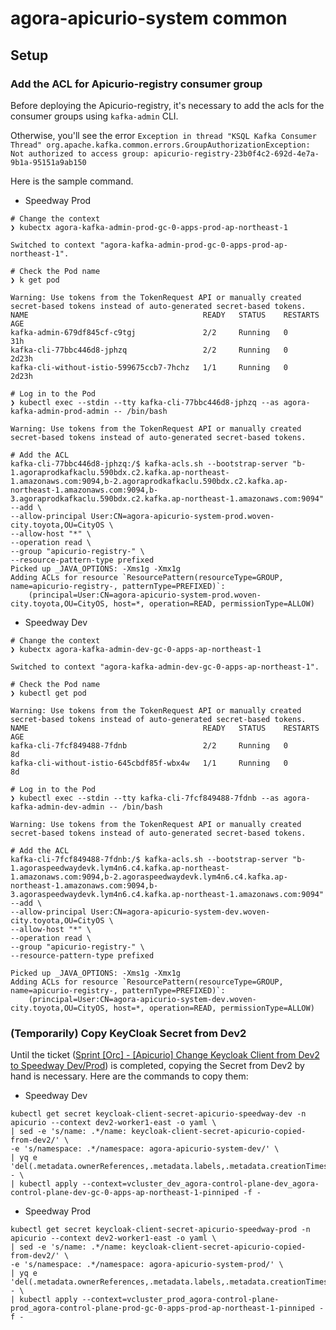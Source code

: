# agora-apicurio-system common

## Setup

### Add the ACL for Apicurio-registry consumer group 

Before deploying the Apicurio-registry, it's necessary to add the acls for the consumer groups using `kafka-admin` CLI.

Otherwise, you'll see the error `Exception in thread "KSQL Kafka Consumer Thread" org.apache.kafka.common.errors.GroupAuthorizationException: Not authorized to access group: apicurio-registry-23b0f4c2-692d-4e7a-9b1a-95151a9ab150`
 
Here is the sample command.

- Speedway Prod

```shell
# Change the context
❯ kubectx agora-kafka-admin-prod-gc-0-apps-prod-ap-northeast-1

Switched to context "agora-kafka-admin-prod-gc-0-apps-prod-ap-northeast-1".

# Check the Pod name
❯ k get pod

Warning: Use tokens from the TokenRequest API or manually created secret-based tokens instead of auto-generated secret-based tokens.
NAME                                       READY   STATUS    RESTARTS   AGE
kafka-admin-679df845cf-c9tgj               2/2     Running   0          31h
kafka-cli-77bbc446d8-jphzq                 2/2     Running   0          2d23h
kafka-cli-without-istio-599675ccb7-7hchz   1/1     Running   0          2d23h

# Log in to the Pod
❯ kubectl exec --stdin --tty kafka-cli-77bbc446d8-jphzq --as agora-kafka-admin-prod-admin -- /bin/bash

Warning: Use tokens from the TokenRequest API or manually created secret-based tokens instead of auto-generated secret-based tokens.

# Add the ACL
kafka-cli-77bbc446d8-jphzq:/$ kafka-acls.sh --bootstrap-server "b-1.agoraprodkafkaclu.590bdx.c2.kafka.ap-northeast-1.amazonaws.com:9094,b-2.agoraprodkafkaclu.590bdx.c2.kafka.ap-northeast-1.amazonaws.com:9094,b-3.agoraprodkafkaclu.590bdx.c2.kafka.ap-northeast-1.amazonaws.com:9094" --add \
--allow-principal User:CN=agora-apicurio-system-prod.woven-city.toyota,OU=CityOS \
--allow-host "*" \
--operation read \
--group "apicurio-registry-" \
--resource-pattern-type prefixed
Picked up _JAVA_OPTIONS: -Xms1g -Xmx1g
Adding ACLs for resource `ResourcePattern(resourceType=GROUP, name=apicurio-registry-, patternType=PREFIXED)`:
 	(principal=User:CN=agora-apicurio-system-prod.woven-city.toyota,OU=CityOS, host=*, operation=READ, permissionType=ALLOW)

```

- Speedway Dev

```shell
# Change the context
❯ kubectx agora-kafka-admin-dev-gc-0-apps-ap-northeast-1

Switched to context "agora-kafka-admin-dev-gc-0-apps-ap-northeast-1".

# Check the Pod name
❯ kubectl get pod

Warning: Use tokens from the TokenRequest API or manually created secret-based tokens instead of auto-generated secret-based tokens.
NAME                                       READY   STATUS    RESTARTS   AGE
kafka-cli-7fcf849488-7fdnb                 2/2     Running   0          8d
kafka-cli-without-istio-645cbdf85f-wbx4w   1/1     Running   0          8d

# Log in to the Pod
❯ kubectl exec --stdin --tty kafka-cli-7fcf849488-7fdnb --as agora-kafka-admin-dev-admin -- /bin/bash

Warning: Use tokens from the TokenRequest API or manually created secret-based tokens instead of auto-generated secret-based tokens.

# Add the ACL
kafka-cli-7fcf849488-7fdnb:/$ kafka-acls.sh --bootstrap-server "b-1.agoraspeedwaydevk.lym4n6.c4.kafka.ap-northeast-1.amazonaws.com:9094,b-2.agoraspeedwaydevk.lym4n6.c4.kafka.ap-northeast-1.amazonaws.com:9094,b-3.agoraspeedwaydevk.lym4n6.c4.kafka.ap-northeast-1.amazonaws.com:9094" --add \
--allow-principal User:CN=agora-apicurio-system-dev.woven-city.toyota,OU=CityOS \
--allow-host "*" \
--operation read \
--group "apicurio-registry-" \
--resource-pattern-type prefixed

Picked up _JAVA_OPTIONS: -Xms1g -Xmx1g
Adding ACLs for resource `ResourcePattern(resourceType=GROUP, name=apicurio-registry-, patternType=PREFIXED)`:
 	(principal=User:CN=agora-apicurio-system-dev.woven-city.toyota,OU=CityOS, host=*, operation=READ, permissionType=ALLOW)
```


### (Temporarily) Copy KeyCloak Secret from Dev2

Until the ticket ([Sprint [Orc] - [Apicurio] Change Keycloak Client from Dev2 to Speedway Dev/Prod](https://wovencity.monday.com/boards/3813113014/views/90945203/pulses/7066594095)) is completed, copying the Secret from Dev2 by hand is necessary. Here are the commands to copy them:

- Speedway Dev

```shell
kubectl get secret keycloak-client-secret-apicurio-speedway-dev -n apicurio --context dev2-worker1-east -o yaml \
| sed -e 's/name: .*/name: keycloak-client-secret-apicurio-copied-from-dev2/' \
-e 's/namespace: .*/namespace: agora-apicurio-system-dev/' \
| yq e 'del(.metadata.ownerReferences,.metadata.labels,.metadata.creationTimestamp,.metadata.resourceVersion,.metadata.uid)' - \
| kubectl apply --context=vcluster_dev_agora-control-plane-dev_agora-control-plane-dev-gc-0-apps-ap-northeast-1-pinniped -f -
```

- Speedway Prod

```shell
kubectl get secret keycloak-client-secret-apicurio-speedway-prod -n apicurio --context dev2-worker1-east -o yaml \
| sed -e 's/name: .*/name: keycloak-client-secret-apicurio-copied-from-dev2/' \
-e 's/namespace: .*/namespace: agora-apicurio-system-prod/' \
| yq e 'del(.metadata.ownerReferences,.metadata.labels,.metadata.creationTimestamp,.metadata.resourceVersion,.metadata.uid)' - \
| kubectl apply --context=vcluster_prod_agora-control-plane-prod_agora-control-plane-prod-gc-0-apps-prod-ap-northeast-1-pinniped -f -
```
